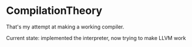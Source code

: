 # CompilationTheory
That's my attempt at making a working compiler.

Current state: implemented the interpreter, now trying to make LLVM work
